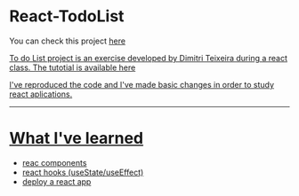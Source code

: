 # React-TodoList

You can check this project <a href= "https://cintiabsza.github.io/react-todolist/"> here

To do List project is an exercise developed by Dimitri Teixeira during a react class. The tutotial is available <a href= "https://www.youtube.com/watch?v=vcCKywPfQGs"> here

I've reproduced the code and I've made basic changes in order to study react aplications.

---
# What I've learned

* reac components
* react hooks (useState/useEffect)
* deploy a react app 